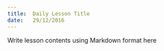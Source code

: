 ```yaml
---
title:  Daily Lesson Title
date:   29/12/2016
---
```


Write lesson contents using Markdown format here